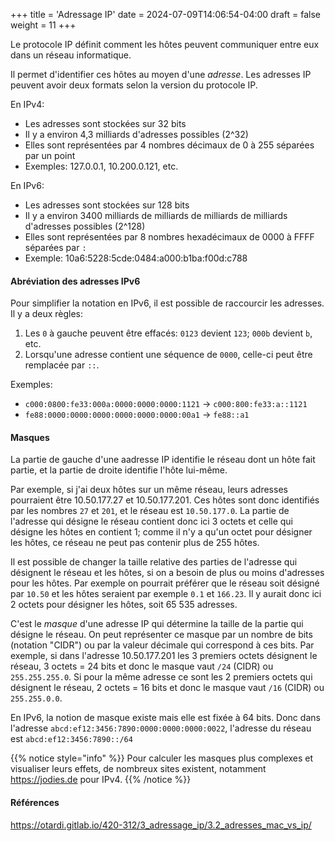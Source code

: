 +++
title = 'Adressage IP'
date = 2024-07-09T14:06:54-04:00
draft = false
weight = 11
+++

Le protocole IP définit comment les hôtes peuvent communiquer entre eux dans un réseau informatique.

Il permet d'identifier ces hôtes au moyen d'une _adresse_. Les adresses IP peuvent avoir deux formats selon la version du protocole IP. 

En IPv4:
- Les adresses sont stockées sur 32 bits
- Il y a environ 4,3 milliards d'adresses possibles (2^32)
- Elles sont représentées par 4 nombres décimaux de 0 à 255 séparées par un point
- Exemples: 127.0.0.1, 10.200.0.121, etc.

En IPv6:
- Les adresses sont stockées sur 128 bits
- Il y a environ 3400 milliards de milliards de milliards de milliards d'adresses possibles (2^128) 
- Elles sont représentées par 8 nombres hexadécimaux de 0000 à FFFF séparées par `:`
- Exemple: 10a6:5228:5cde:0484:a000:b1ba:f00d:c788

#### Abréviation des adresses IPv6
Pour simplifier la notation en IPv6, il est possible de raccourcir les adresses. Il y a deux règles:
1. Les `0` à gauche peuvent être effacés: `0123` devient `123`; `000b` devient `b`, etc.
2. Lorsqu'une adresse contient une séquence de `0000`, celle-ci peut être remplacée par `::`. 


Exemples:
+ `c000:0800:fe33:000a:0000:0000:0000:1121` -> `c000:800:fe33:a::1121`
+ `fe88:0000:0000:0000:0000:0000:0000:00a1` -> `fe88::a1`

#### Masques
La partie de gauche d'une aadresse IP identifie le réseau dont un hôte fait partie, et la partie de droite identifie l'hôte lui-même.

Par exemple, si j'ai deux hôtes sur un même réseau, leurs adresses pourraient être 10.50.177.27 et 10.50.177.201. 
Ces hôtes sont donc identifiés par les nombres `27` et `201`, et le réseau est `10.50.177.0`. La partie de l'adresse qui désigne le réseau contient donc ici 3 octets et celle qui désigne les hôtes en contient 1; comme il n'y a qu'un octet pour désigner les hôtes, ce réseau ne peut pas contenir plus de 255 hôtes.

Il est possible de changer la taille relative des parties de l'adresse qui désignent le réseau et les hôtes, si on a besoin de plus ou moins d'adresses pour les hôtes. Par exemple on pourrait préférer que le réseau soit désigné par `10.50` et les hôtes seraient par exemple `0.1` et `166.23`. Il y aurait donc ici 2 octets pour désigner les hôtes, soit 65 535 adresses.

C'est le _masque_ d'une adresse IP qui détermine la taille de la partie qui désigne le réseau. On peut représenter ce masque par un nombre de bits (notation "CIDR") ou par la valeur décimale qui correspond à ces bits. Par exemple, si dans l'adresse 10.50.177.201 les 3 premiers octets désignent le réseau, 3 octets = 24 bits et donc le masque vaut `/24` (CIDR) ou `255.255.255.0`. Si pour la même adresse ce sont les 2 premiers octets qui désignent le réseau, 2 octets = 16 bits et donc le masque vaut `/16` (CIDR) ou `255.255.0.0`.

En IPv6, la notion de masque existe mais elle est fixée à 64 bits. Donc dans l'adresse `abcd:ef12:3456:7890:0000:0000:0000:0022`, l'adresse du réseau est `abcd:ef12:3456:7890::/64`


{{% notice style="info" %}}
Pour calculer les masques plus complexes et visualiser leurs effets, de nombreux sites existent, notamment https://jodies.de pour IPv4.
{{% /notice %}}

#### Références 
https://otardi.gitlab.io/420-312/3_adressage_ip/3.2_adresses_mac_vs_ip/ 









